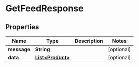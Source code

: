 
# GetFeedResponse

## Properties
Name | Type | Description | Notes
------------ | ------------- | ------------- | -------------
**message** | **String** |  |  [optional]
**data** | [**List&lt;Product&gt;**](Product.md) |  |  [optional]




